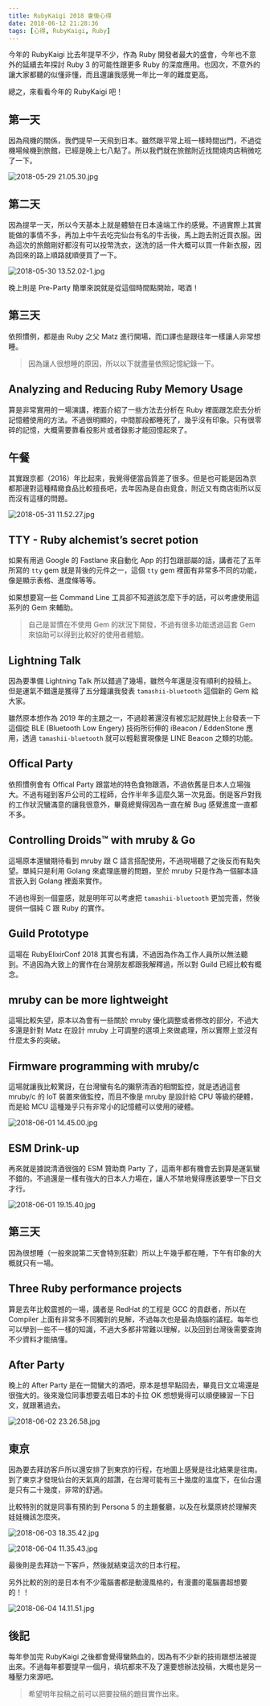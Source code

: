```yaml
---
title: RubyKaigi 2018 會後心得
date: 2018-06-12 21:28:36
tags: [心得, RubyKaigi, Ruby]
---
```


今年的 RubyKaigi 比去年提早不少，作為 Ruby 開發者最大的盛會，今年也不意外的延續去年探討 Ruby 3 的可能性跟更多 Ruby 的深度應用。也因次，不意外的讓大家都聽的似懂非懂，而且還讓我感覺一年比一年的難度更高。

總之，來看看今年的 RubyKaigi 吧！

<!-- more -->

## 第一天

因為飛機的關係，我們提早一天飛到日本。雖然跟平常上班一樣時間出門，不過從機場候機到旅館，已經是晚上七八點了。所以我們就在旅館附近找間燒肉店稍微吃了一下。

![2018-05-29 21.05.30.jpg](https://blog.frost.tw/images/the-rubykaigi-2018-experience/EE88DB6FB245BFAEC9D20ED81425CC10.jpg)

## 第二天

因為提早一天，所以今天基本上就是體驗在日本遠端工作的感覺。不過實際上其實能做的事情不多，再加上中午去吃完仙台有名的牛舌後，馬上跑去附近買衣服。因為這次的旅館剛好都沒有可以投幣洗衣，送洗的話一件大概可以買一件新衣服，因為回來的路上順路就順便買了一下。

![2018-05-30 13.52.02-1.jpg](https://blog.frost.tw/images/the-rubykaigi-2018-experience/95C6311914F56CD7F7A815208649A0CA.jpg)

晚上則是 Pre-Party 簡單來說就是從這個時間點開始，喝酒！

## 第三天

依照慣例，都是由 Ruby 之父 Matz 進行開場，而口譯也是跟往年一樣讓人非常想睡。

> 因為讓人很想睡的原因，所以以下就盡量依照記憶紀錄一下。

## Analyzing and Reducing Ruby Memory Usage

算是非常實用的一場演講，裡面介紹了一些方法去分析在 Ruby 裡面跟怎麽去分析記憶體使用的方法。不過很明顯的，中間那段都睡死了，幾乎沒有印象。只有很零碎的記憶，大概需要靠看投影片或者錄影才能回憶起來了。

## 午餐

其實跟京都（2016）年比起來，我覺得便當品質差了很多。但是也可能是因為京都那邊對這種精緻食品比較擅長吧，去年因為是自由覓食，附近又有商店街所以反而沒有這樣的問題。

![2018-05-31 11.52.27.jpg](https://blog.frost.tw/images/the-rubykaigi-2018-experience/10B903ACACBB43486711ACACFEFEA2FD.jpg)

## TTY - Ruby alchemist’s secret potion

如果有用過 Google 的 Fastlane 來自動化 App 的打包跟部屬的話，講者花了五年所寫的 `tty` gem 就是背後的元件之一，這個 `tty` gem 裡面有非常多不同的功能，像是顯示表格、進度條等等。

如果想要寫一些 Command Line 工具卻不知道該怎麼下手的話，可以考慮使用這系列的 Gem 來輔助。

> 自己是習慣在不使用 Gem 的狀況下開發，不過有很多功能透過這套 Gem 來協助可以得到比較好的使用者體驗。

## Lightning Talk

因為要準備 Lightning Talk 所以錯過了幾場，雖然今年還是沒有順利的投稿上。但是運氣不錯還是獲得了五分鐘讓我發表 `tamashii-bluetooth` 這個新的 Gem 給大家。

雖然原本想作為 2019 年的主題之一，不過趁著還沒有被忘記就趕快上台發表一下這個從 BLE (Bluetooth Low Engery) 技術所衍伸的 iBeacon / EddenStone 應用，透過 `tamashii-bluetooth` 就可以輕鬆實現像是 LINE Beacon 之類的功能。

## Offical Party

依照慣例會有 Offical Party 跟當地的特色食物跟酒，不過依舊是日本人立場強大。不過有碰到客戶公司的工程師，合作半年多這麼久第一次見面。倒是客戶對我的工作狀況蠻滿意的讓我很意外，畢竟總覺得因為一直在解 Bug 感覺進度一直都不多。

## Controlling Droids™ with mruby & Go

這場原本還蠻期待看到 mruby 跟 C 語言搭配使用，不過現場聽了之後反而有點失望。單純只是利用 Golang 來處理底層的問題，至於 mruby 只是作為一個腳本語言嵌入到 Golang 裡面來實作。

不過也得到一個靈感，就是明年可以考慮把 `tamashii-bluetooth` 更加完善，然後提供一個純 C 跟 Ruby 的實作。

## Guild Prototype

這場在 RubyElixirConf 2018 其實也有講，不過因為作為工作人員所以無法聽到。不過因為大致上的實作在台灣朋友都跟我解釋過，所以對 Guild 已經比較有概念。

## mruby can be more lightweight

這場比較失望，原本以為會有一些關於 mruby 優化調整或者修改的部分，不過大多還是針對 Matz 在設計 mruby 上可調整的選項上來做處理，所以實際上並沒有什麼太多的突破。

## Firmware programming with mruby/c

這場就讓我比較驚訝，在台灣蠻有名的獺祭清酒的相關監控，就是透過這套 mruby/c 的 IoT 裝置來做監控，而且不像是 mruby 是設計給 CPU 等級的硬體，而是給 MCU 這種幾乎只有非常小的記憶體可以使用的硬體。

![2018-06-01 14.45.00.jpg](https://blog.frost.tw/images/the-rubykaigi-2018-experience/13538EFCE8A9329EBB787B50C63CA73B.jpg)

## ESM Drink-up

再來就是據說清酒很強的 ESM 贊助商 Party 了，這兩年都有機會去到算是運氣蠻不錯的。不過還是一樣有強大的日本人力場在，讓人不禁地覺得應該要學一下日文才行。

![2018-06-01 19.15.40.jpg](https://blog.frost.tw/images/the-rubykaigi-2018-experience/DB871BE6142FE005F2C5170398539BBA.jpg)

## 第三天

因為很想睡（一般來說第二天會特別狂歡）所以上午幾乎都在睡，下午有印象的大概就只有一場。

## Three Ruby performance projects

算是去年比較震撼的一場，講者是 RedHat 的工程是 GCC 的貢獻者，所以在 Compiler 上面有非常多不同獨到的見解，不過每次也是最為燒腦的議程。每年也可以學到一些不一樣的知識，不過大多都非常難以理解，以及回到台灣後需要查詢不少資料才能搞懂。

## After Party

晚上的 After Party 是在一間蠻大的酒吧，原本是想早點回去，畢竟日文立場還是很強大的。後來幾位同事想要去唱日本的卡拉 OK 想想覺得可以順便練習一下日文，就跟著過去。

![2018-06-02 23.26.58.jpg](https://blog.frost.tw/images/the-rubykaigi-2018-experience/ED4E33737BF002BDF65739EAB77D58B5.jpg)

## 東京

因為要去拜訪客戶所以還安排了到東京的行程，在地圖上感覺是往北結果是往南。到了東京才發現仙台的天氣真的超讚，在台灣可能有三十幾度的溫度下，在仙台還是只有二十幾度，非常的舒適。

比較特別的就是同事有預約到 Persona 5 的主題餐廳，以及在秋葉原終於理解夾娃娃機該怎麼夾。

![2018-06-03 18.35.42.jpg](https://blog.frost.tw/images/the-rubykaigi-2018-experience/F87A7CB27AB13B8B604F16B071BA7CEC.jpg)

![2018-06-04 11.35.43.jpg](https://blog.frost.tw/images/the-rubykaigi-2018-experience/5C138CFC021AA9946D6907837313D5C8.jpg)

最後則是去拜訪一下客戶，然後就結束這次的日本行程。

另外比較的別的是日本有不少電腦書都是動漫風格的，有漫畫的電腦書超想要的！！

![2018-06-04 14.11.51.jpg](https://blog.frost.tw/images/the-rubykaigi-2018-experience/BEFCEC952C4A354900876931339F3EC0.jpg)

## 後記

每年參加完 RubyKaigi 之後都會覺得蠻熱血的，因為有不少新的技術跟想法被提出來。不過每年都要提早一個月，填坑都來不及了還要想辦法投稿，大概也是另一種壓力來源吧。

> 希望明年投稿之前可以把要投稿的題目實作出來。

